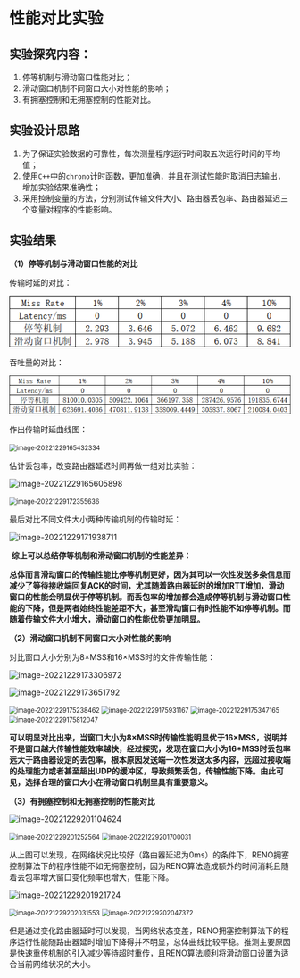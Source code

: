 # 性能对比实验

## 实验探究内容：

1. 停等机制与滑动窗口性能对比；
2. 滑动窗口机制不同窗口大小对性能的影响；
3. 有拥塞控制和无拥塞控制的性能对比。

## 实验设计思路

1. 为了保证实验数据的可靠性，每次测量程序运行时间取五次运行时间的平均值；
2. 使用`C++`中的`chrono`计时函数，更加准确，并且在测试性能时取消日志输出，增加实验结果准确性；
3. 采用控制变量的方法，分别测试传输文件大小、路由器丢包率、路由器延迟三个变量对程序的性能影响。

## 实验结果

**（1）停等机制与滑动窗口性能的对比**

传输时延的对比：

![image-20221229164118337](Lab3_4\image-20221229164118337.png)

吞吐量的对比：

![image-20221229164742591](Lab3_4\image-20221229164742591.png)

作出传输时延曲线图：

<img src="F:\Computer_network\Computer_Network\Lab3\Lab3_4\image-20221229165432334.png" alt="image-20221229165432334" style="zoom:80%;" />

估计丢包率，改变路由器延迟时间再做一组对比实验：

![image-20221229165605898](F:\Computer_network\Computer_Network\Lab3\Lab3_4\image-20221229165605898.png)

<img src="F:\Computer_network\Computer_Network\Lab3\Lab3_4\image-20221229172355636.png" alt="image-20221229172355636" style="zoom:80%;" />

最后对比不同文件大小两种传输机制的传输时延：

![image-20221229171938711](F:\Computer_network\Computer_Network\Lab3\Lab3_4\image-20221229171938711.png)



​	**综上可以总结停等机制和滑动窗口机制的性能差异：**

**总体而言滑动窗口的传输性能比停等机制更好，因为其可以一次性发送多条信息而减少了等待接收端回复ACK的时间，尤其随着路由器延时的增加RTT增加，滑动窗口的性能会明显优于停等机制。而丢包率的增加都会造成停等机制与滑动窗口性能的下降，但是两者始终性能差距不大，甚至滑动窗口有时性能不如停等机制。而随着传输文件大小增大，滑动窗口的性能优势更加明显。**



**（2）滑动窗口机制不同窗口大小对性能的影响**

对比窗口大小分别为8×MSS和16×MSS时的文件传输性能：

![image-20221229173306972](F:\Computer_network\Computer_Network\Lab3\Lab3_4\image-20221229173306972.png)

![image-20221229173651792](F:\Computer_network\Computer_Network\Lab3\Lab3_4\image-20221229173651792.png)



<img src="F:\Computer_network\Computer_Network\Lab3\Lab3_4\image-20221229175238462.png" alt="image-20221229175238462" style="zoom:80%;" />

<img src="F:\Computer_network\Computer_Network\Lab3\Lab3_4\image-20221229175931167.png" alt="image-20221229175931167" style="zoom:80%;" />

<img src="F:\Computer_network\Computer_Network\Lab3\Lab3_4\image-20221229175347165.png" alt="image-20221229175347165" style="zoom:80%;" />

<img src="F:\Computer_network\Computer_Network\Lab3\Lab3_4\image-20221229175812047.png" alt="image-20221229175812047" style="zoom:80%;" />



​	**可以明显对比出来，当窗口大小为8×MSS时传输性能明显优于16×MSS，说明并不是窗口越大传输性能效率越快，经过探究，发现在窗口大小为16*MSS时丢包率远大于路由器设定的丢包率，根本原因发送端一次性发送太多内容，远超过接收端的处理能力或者甚至超出UDP的缓冲区，导致频繁丢包，传输性能下降。由此可见，选择合理的窗口大小在滑动窗口机制里具有重要意义。**



**（3）有拥塞控制和无拥塞控制的性能对比**

![image-20221229201104624](F:\Computer_network\Computer_Network\Lab3\Lab3_4\image-20221229201104624.png)



<img src="F:\Computer_network\Computer_Network\Lab3\Lab3_4\image-20221229201252564.png" alt="image-20221229201252564" style="zoom:80%;" />

<img src="F:\Computer_network\Computer_Network\Lab3\Lab3_4\image-20221229201700031.png" alt="image-20221229201700031" style="zoom:80%;" />

从上图可以发现，在网络状况比较好（路由器延迟为0ms）的条件下，RENO拥塞控制算法下的程序性能不如无拥塞控制，因为RENO算法造成额外的时间消耗且随着丢包率增大窗口变化频率也增大，性能下降。

![image-20221229201921724](F:\Computer_network\Computer_Network\Lab3\Lab3_4\image-20221229201921724.png)

<img src="F:\Computer_network\Computer_Network\Lab3\Lab3_4\image-20221229202031553.png" alt="image-20221229202031553" style="zoom:80%;" />

<img src="F:\Computer_network\Computer_Network\Lab3\Lab3_4\image-20221229202047372.png" alt="image-20221229202047372" style="zoom:80%;" />

但是通过变化路由器延时可以发现，当网络状态变差，RENO拥塞控制算法下的程序运行性能随路由器延时增加下降得并不明显，总体曲线比较平稳。推测主要原因是快速重传机制的引入减少等待超时重传，且RENO算法顺利将滑动窗口设置为适合当前网络状况的大小。